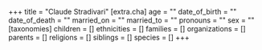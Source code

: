 +++
title = "Claude Stradivari"
[extra.cha]
age = ""
date_of_birth = ""
date_of_death = ""
married_on = ""
married_to = ""
pronouns = ""
sex = ""
[taxonomies]
children = []
ethnicities = []
families = []
organizations = []
parents = []
religions = []
siblings = []
species = []
+++

